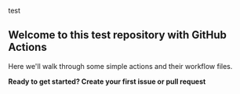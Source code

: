 test
## Welcome to this test repository with GitHub Actions

Here we'll walk through some simple actions and their workflow files. 

**Ready to get started? Create your first issue or pull request**
